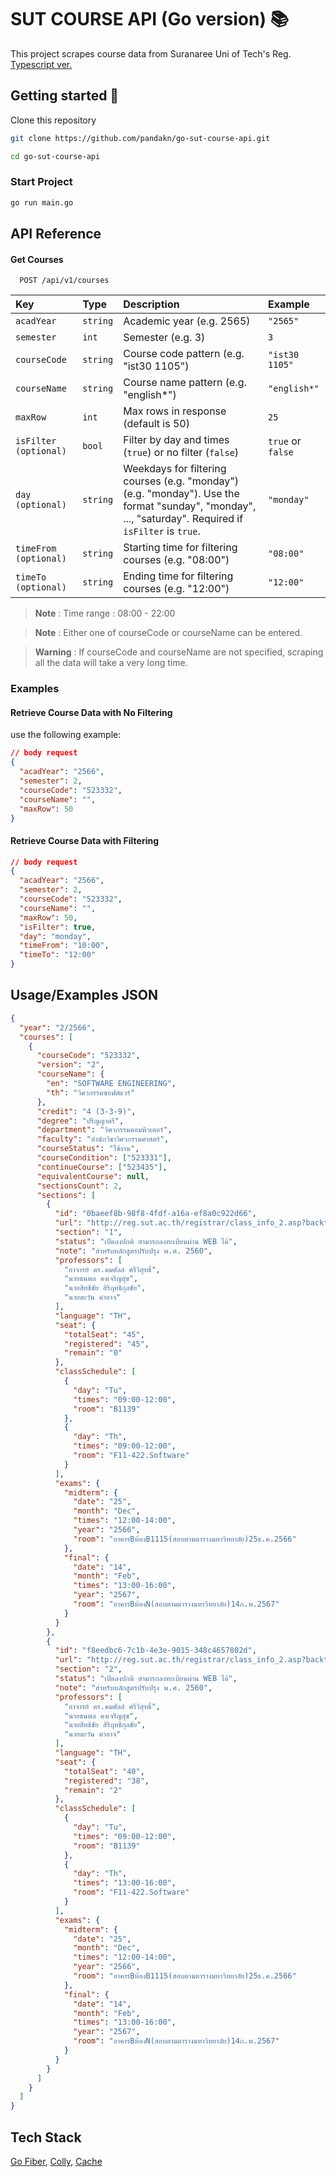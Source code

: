 # SUT COURSE API (Go version) 📚

This project scrapes course data from Suranaree Uni of Tech's Reg. [Typescript ver.](https://github.com/pandakn/sut-course-api)

## Getting started 🚀

Clone this repository

```zsh
git clone https://github.com/pandakn/go-sut-course-api.git

cd go-sut-course-api
```

### Start Project

```zsh
go run main.go
```

## API Reference

#### Get Courses

```http
  POST /api/v1/courses
```

| Key                   | Type     | Description                                                                                                                                           | Example           |
| :-------------------- | :------- | :---------------------------------------------------------------------------------------------------------------------------------------------------- | :---------------- |
| `acadYear`            | `string` | Academic year (e.g. 2565)                                                                                                                             | `"2565"`          |
| `semester`            | `int`    | Semester (e.g. 3)                                                                                                                                     | `3`               |
| `courseCode`          | `string` | Course code pattern (e.g. "ist30 1105")                                                                                                               | `"ist30 1105"`    |
| `courseName`          | `string` | Course name pattern (e.g. "english\*")                                                                                                                | `"english*"`      |
| `maxRow`              | `int`    | Max rows in response (default is 50)                                                                                                                  | `25`              |
| `isFilter (optional)` | `bool`   | Filter by day and times (`true`) or no filter (`false`)                                                                                               | `true` or `false` |
| `day (optional)`      | `string` | Weekdays for filtering courses (e.g. "monday") (e.g. "monday"). Use the format "sunday", "monday", ..., "saturday". Required if `isFilter` is `true`. | `"monday"`        |
| `timeFrom (optional)` | `string` | Starting time for filtering courses (e.g. "08:00")                                                                                                    | `"08:00"`         |
| `timeTo (optional)`   | `string` | Ending time for filtering courses (e.g. "12:00")                                                                                                      | `"12:00"`         |

> **Note** : Time range : 08:00 - 22:00

> **Note** : Either one of courseCode or courseName can be entered.

> **Warning** : If courseCode and courseName are not specified, scraping all the data will take a very long time.

### Examples

#### Retrieve Course Data with No Filtering

use the following example:

```json
// body request
{
  "acadYear": "2566",
  "semester": 2,
  "courseCode": "523332",
  "courseName": "",
  "maxRow": 50
}
```

#### Retrieve Course Data with Filtering

```json
// body request
{
  "acadYear": "2566",
  "semester": 2,
  "courseCode": "523332",
  "courseName": "",
  "maxRow": 50,
  "isFilter": true,
  "day": "monday",
  "timeFrom": "10:00",
  "timeTo": "12:00"
}
```

## Usage/Examples JSON

```json
{
  "year": "2/2566",
  "courses": [
    {
      "courseCode": "523332",
      "version": "2",
      "courseName": {
        "en": "SOFTWARE ENGINEERING",
        "th": "วิศวกรรมซอฟต์แวร์"
      },
      "credit": "4 (3-3-9)",
      "degree": "ปริญญาตรี",
      "department": "วิศวกรรมคอมพิวเตอร์",
      "faculty": "สำนักวิชาวิศวกรรมศาสตร์",
      "courseStatus": "ใช้งาน",
      "courseCondition": ["523331"],
      "continueCourse": ["523435"],
      "equivalentCourse": null,
      "sectionsCount": 2,
      "sections": [
        {
          "id": "0baeef8b-98f8-4fdf-a16a-ef8a0c922d66",
          "url": "http://reg.sut.ac.th/registrar/class_info_2.asp?backto=home&option=0&courseid=1009172&coursecode=523332&acadyear=2566&semester=2&avs882850039=3",
          "section": "1",
          "status": "เปิดลงปกติ สามารถลงทะเบียนผ่าน WEB ได้",
          "note": "สำหรับหลักสูตรปรับปรุง พ.ศ. 2560",
          "professors": [
            "อาจารย์ ดร.คมศัลล์ ศรีวิสุทธิ์",
            "นายธนพล คงเจริญสุข",
            "นายสิทธิชัย สิริฤทธิกุลชัย",
            "นายตะวัน คำอาจ"
          ],
          "language": "TH",
          "seat": {
            "totalSeat": "45",
            "registered": "45",
            "remain": "0"
          },
          "classSchedule": [
            {
              "day": "Tu",
              "times": "09:00-12:00",
              "room": "B1139"
            },
            {
              "day": "Th",
              "times": "09:00-12:00",
              "room": "F11-422.Software"
            }
          ],
          "exams": {
            "midterm": {
              "date": "25",
              "month": "Dec",
              "times": "12:00-14:00",
              "year": "2566",
              "room": "อาคารBห้องB1115(สอบตามตารางมหาวิทยาลัย)25ธ.ค.2566"
            },
            "final": {
              "date": "14",
              "month": "Feb",
              "times": "13:00-16:00",
              "year": "2567",
              "room": "อาคารBห้องN(สอบตามตารางมหาวิทยาลัย)14ก.พ.2567"
            }
          }
        },
        {
          "id": "f8eedbc6-7c1b-4e3e-9015-348c4657802d",
          "url": "http://reg.sut.ac.th/registrar/class_info_2.asp?backto=home&option=0&courseid=1009172&coursecode=523332&acadyear=2566&semester=2&avs882850039=4",
          "section": "2",
          "status": "เปิดลงปกติ สามารถลงทะเบียนผ่าน WEB ได้",
          "note": "สำหรับหลักสูตรปรับปรุง พ.ศ. 2560",
          "professors": [
            "อาจารย์ ดร.คมศัลล์ ศรีวิสุทธิ์",
            "นายธนพล คงเจริญสุข",
            "นายสิทธิชัย สิริฤทธิกุลชัย",
            "นายตะวัน คำอาจ"
          ],
          "language": "TH",
          "seat": {
            "totalSeat": "40",
            "registered": "38",
            "remain": "2"
          },
          "classSchedule": [
            {
              "day": "Tu",
              "times": "09:00-12:00",
              "room": "B1139"
            },
            {
              "day": "Th",
              "times": "13:00-16:00",
              "room": "F11-422.Software"
            }
          ],
          "exams": {
            "midterm": {
              "date": "25",
              "month": "Dec",
              "times": "12:00-14:00",
              "year": "2566",
              "room": "อาคารBห้องB1115(สอบตามตารางมหาวิทยาลัย)25ธ.ค.2566"
            },
            "final": {
              "date": "14",
              "month": "Feb",
              "times": "13:00-16:00",
              "year": "2567",
              "room": "อาคารBห้องN(สอบตามตารางมหาวิทยาลัย)14ก.พ.2567"
            }
          }
        }
      ]
    }
  ]
}
```

## Tech Stack

[Go Fiber](https://docs.gofiber.io/), [Colly](https://github.com/gocolly/colly), [Cache](https://github.com/patrickmn/go-cache)

<!-- [**Redis**](https://redis.io/) : cache data -->
